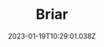 ---
title: Briar
languages: 
  - en
  - my
website: https://briarproject.org/
cover: /files/briar.jpg
tags:
  - Communications & Messaging
categories:
  - Digital Security Tools
  - Onion Routing
credits: Text by Khairil Zhafri/EngageMedia.
date: 2023-01-19T10:29:01.038Z
---